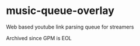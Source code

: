 # music-queue-overlay
Web based youtube link parsing queue for streamers

Archived since GPM is EOL
